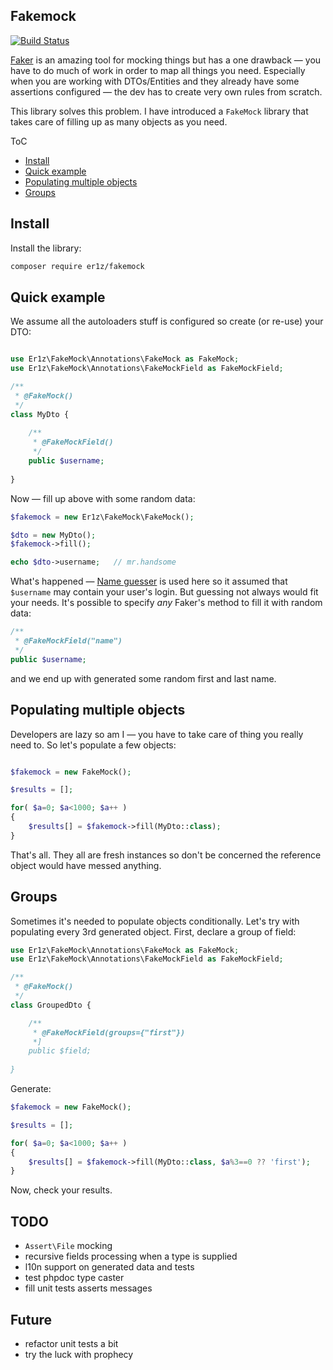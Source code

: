 Fakemock
-

[![Build Status](https://travis-ci.org/er1z/fakemock.svg?branch=dev)](https://travis-ci.org/er1z/fakemock)

[Faker](https://github.com/fzaninotto/Faker) is an amazing tool for mocking things but has a one drawback — you have
to do much of work in order to map all things you need. Especially when you are working with DTOs/Entities and they
already have some assertions configured — the dev has to create very own rules from scratch.

This library solves this problem. I have introduced a `FakeMock` library that takes care of filling up as many objects
as you need.  

ToC
- [Install](#install)
- [Quick example](#quick-example)
- [Populating multiple objects](#populating-multiple-objects)
- [Groups](#groups)

Install
-

Install the library:
```bash
composer require er1z/fakemock
```

Quick example
-

We assume all the autoloaders stuff is configured so create (or re-use) your DTO:
```php

use Er1z\FakeMock\Annotations\FakeMock as FakeMock;
use Er1z\FakeMock\Annotations\FakeMockField as FakeMockField;

/**
 * @FakeMock()
 */
class MyDto {
    
    /**
     * @FakeMockField()
     */
    public $username;
    
}
```

Now — fill up above with some random data:

```php
$fakemock = new Er1z\FakeMock\FakeMock();

$dto = new MyDto();
$fakemock->fill();

echo $dto->username;   // mr.handsome
```

What's happened — [Name guesser](https://github.com/fzaninotto/Faker/blob/master/src/Faker/Guesser/Name.php) is used here
so it assumed that `$username` may contain your user's login. But guessing not always would fit your needs. It's possible
to specify *any* Faker's method to fill it with random data:

```php
/**
 * @FakeMockField("name")
 */
public $username;
```

and we end up with generated some random first and last name.

Populating multiple objects
-

Developers are lazy so am I — you have to take care of thing you really need to. So let's populate a few objects:
```php

$fakemock = new FakeMock();

$results = [];

for( $a=0; $a<1000; $a++ )
{
    $results[] = $fakemock->fill(MyDto::class);
}

```

That's all. They all are fresh instances so don't be concerned the reference object would have messed anything.

Groups
-

Sometimes it's needed to populate objects conditionally. Let's try with populating every 3rd generated object. First,
declare a group of field:

```php
use Er1z\FakeMock\Annotations\FakeMock as FakeMock;
use Er1z\FakeMock\Annotations\FakeMockField as FakeMockField;

/**
 * @FakeMock()
 */
class GroupedDto {

    /**
     * @FakeMockField(groups={"first"})
     *]
    public $field;
    
}
```

Generate:

```php
$fakemock = new FakeMock();

$results = [];

for( $a=0; $a<1000; $a++ )
{
    $results[] = $fakemock->fill(MyDto::class, $a%3==0 ?? 'first');
}
```

Now, check your results.

TODO
----
- `Assert\File` mocking
- recursive fields processing when a type is supplied
- l10n support on generated data and tests
- test phpdoc type caster
- fill unit tests asserts messages

Future
-----
- refactor unit tests a bit
- try the luck with prophecy
